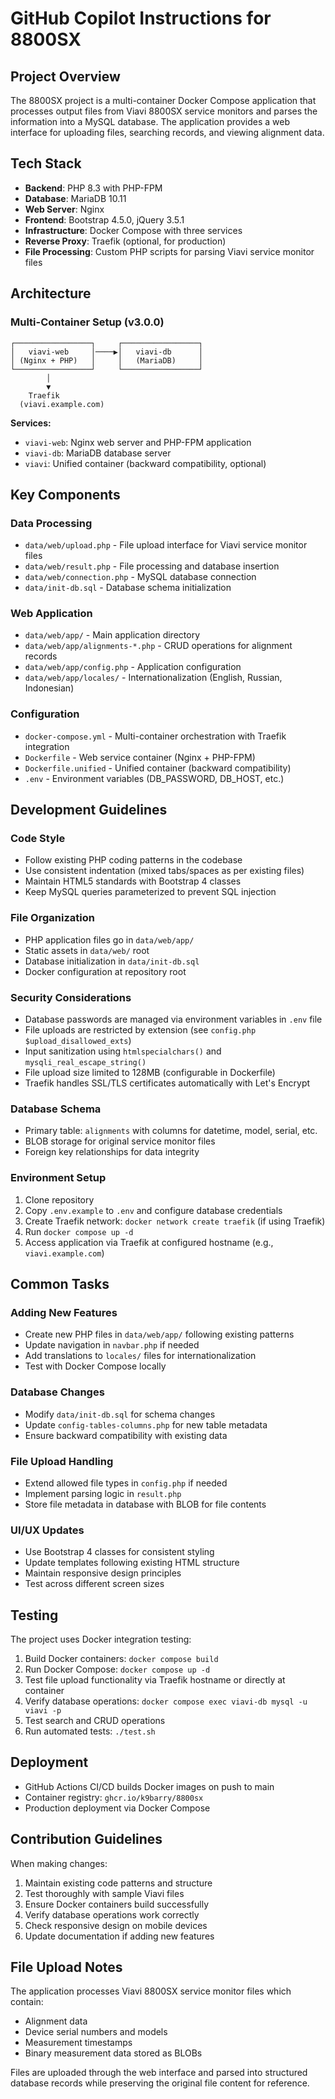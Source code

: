 # GitHub Copilot Instructions for 8800SX

## Project Overview

The 8800SX project is a multi-container Docker Compose application that processes output files from Viavi 8800SX service monitors and parses the information into a MySQL database. The application provides a web interface for uploading files, searching records, and viewing alignment data.

## Tech Stack

- **Backend**: PHP 8.3 with PHP-FPM
- **Database**: MariaDB 10.11
- **Web Server**: Nginx
- **Frontend**: Bootstrap 4.5.0, jQuery 3.5.1
- **Infrastructure**: Docker Compose with three services
- **Reverse Proxy**: Traefik (optional, for production)
- **File Processing**: Custom PHP scripts for parsing Viavi service monitor files

## Architecture

### Multi-Container Setup (v3.0.0)

```
┌─────────────────┐     ┌─────────────────┐
│   viavi-web     │────▶│   viavi-db      │
│ (Nginx + PHP)   │     │   (MariaDB)     │
└─────────────────┘     └─────────────────┘
        │
        ▼
    Traefik
  (viavi.example.com)
```

**Services:**
- `viavi-web`: Nginx web server and PHP-FPM application
- `viavi-db`: MariaDB database server
- `viavi`: Unified container (backward compatibility, optional)

## Key Components

### Data Processing
- `data/web/upload.php` - File upload interface for Viavi service monitor files
- `data/web/result.php` - File processing and database insertion
- `data/web/connection.php` - MySQL database connection
- `data/init-db.sql` - Database schema initialization

### Web Application
- `data/web/app/` - Main application directory
- `data/web/app/alignments-*.php` - CRUD operations for alignment records
- `data/web/app/config.php` - Application configuration
- `data/web/app/locales/` - Internationalization (English, Russian, Indonesian)

### Configuration
- `docker-compose.yml` - Multi-container orchestration with Traefik integration
- `Dockerfile` - Web service container (Nginx + PHP-FPM)
- `Dockerfile.unified` - Unified container (backward compatibility)
- `.env` - Environment variables (DB_PASSWORD, DB_HOST, etc.)

## Development Guidelines

### Code Style
- Follow existing PHP coding patterns in the codebase
- Use consistent indentation (mixed tabs/spaces as per existing files)
- Maintain HTML5 standards with Bootstrap 4 classes
- Keep MySQL queries parameterized to prevent SQL injection

### File Organization
- PHP application files go in `data/web/app/`
- Static assets in `data/web/` root
- Database initialization in `data/init-db.sql`
- Docker configuration at repository root

### Security Considerations
- Database passwords are managed via environment variables in `.env` file
- File uploads are restricted by extension (see `config.php` `$upload_disallowed_exts`)
- Input sanitization using `htmlspecialchars()` and `mysqli_real_escape_string()`
- File upload size limited to 128MB (configurable in Dockerfile)
- Traefik handles SSL/TLS certificates automatically with Let's Encrypt

### Database Schema
- Primary table: `alignments` with columns for datetime, model, serial, etc.
- BLOB storage for original service monitor files
- Foreign key relationships for data integrity

### Environment Setup
1. Clone repository
2. Copy `.env.example` to `.env` and configure database credentials
3. Create Traefik network: `docker network create traefik` (if using Traefik)
4. Run `docker compose up -d`
5. Access application via Traefik at configured hostname (e.g., `viavi.example.com`)

## Common Tasks

### Adding New Features
- Create new PHP files in `data/web/app/` following existing patterns
- Update navigation in `navbar.php` if needed
- Add translations to `locales/` files for internationalization
- Test with Docker Compose locally

### Database Changes
- Modify `data/init-db.sql` for schema changes
- Update `config-tables-columns.php` for new table metadata
- Ensure backward compatibility with existing data

### File Upload Handling
- Extend allowed file types in `config.php` if needed
- Implement parsing logic in `result.php`
- Store file metadata in database with BLOB for file contents

### UI/UX Updates
- Use Bootstrap 4 classes for consistent styling
- Update templates following existing HTML structure
- Maintain responsive design principles
- Test across different screen sizes

## Testing

The project uses Docker integration testing:
1. Build Docker containers: `docker compose build`
2. Run Docker Compose: `docker compose up -d`
3. Test file upload functionality via Traefik hostname or directly at container
4. Verify database operations: `docker compose exec viavi-db mysql -u viavi -p`
5. Test search and CRUD operations
6. Run automated tests: `./test.sh`

## Deployment

- GitHub Actions CI/CD builds Docker images on push to main
- Container registry: `ghcr.io/k9barry/8800sx`
- Production deployment via Docker Compose

## Contribution Guidelines

When making changes:
1. Maintain existing code patterns and structure
2. Test thoroughly with sample Viavi files
3. Ensure Docker containers build successfully
4. Verify database operations work correctly
5. Check responsive design on mobile devices
6. Update documentation if adding new features

## File Upload Notes

The application processes Viavi 8800SX service monitor files which contain:
- Alignment data
- Device serial numbers and models
- Measurement timestamps
- Binary measurement data stored as BLOBs

Files are uploaded through the web interface and parsed into structured database records while preserving the original file content for reference.